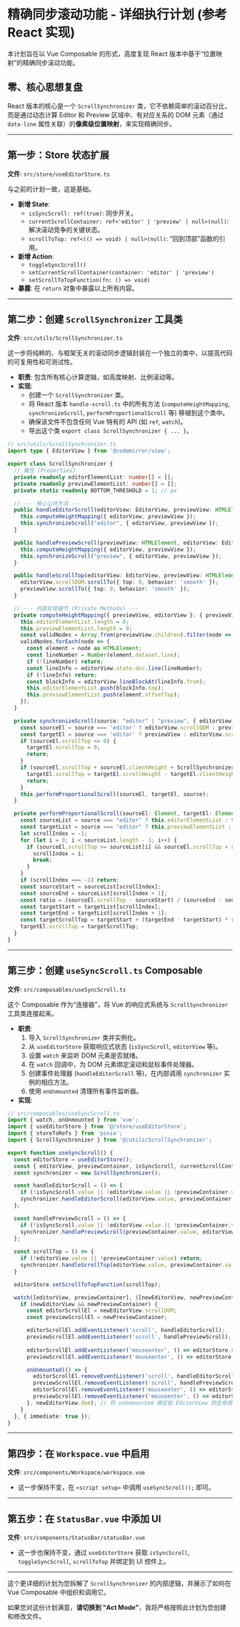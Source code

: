 # 精确同步滚动功能 - 详细执行计划 (参考 React 实现)

本计划旨在以 Vue Composable 的形式，高度复现 React 版本中基于“位置映射”的精确同步滚动功能。

## 零、核心思想复盘

React 版本的核心是一个 `ScrollSynchronizer` 类，它不依赖简单的滚动百分比，而是通过动态计算 Editor 和 Preview 区域中、有对应关系的 DOM 元素（通过 `data-line` 属性关联）的**像素级位置映射**，来实现精确同步。

---

## 第一步：Store 状态扩展

**文件**: `src/store/useEditorStore.ts`

与之前的计划一致，这是基础。

*   **新增 State**:
    *   `isSyncScroll: ref(true)`: 同步开关。
    *   `currentScrollContainer: ref<'editor' | 'preview' | null>(null)`: 解决滚动竞争的关键状态。
    *   `scrollToTop: ref<(() => void) | null>(null)`: “回到顶部”函数的引用。
*   **新增 Action**:
    *   `toggleSyncScroll()`
    *   `setCurrentScrollContainer(container: 'editor' | 'preview')`
    *   `setScrollToTopFunction(fn: () => void)`
*   **暴露**: 在 `return` 对象中暴露以上所有内容。

---

## 第二步：创建 `ScrollSynchronizer` 工具类

**文件**: `src/utils/ScrollSynchronizer.ts`

这一步将纯粹的、与框架无关的滚动同步逻辑封装在一个独立的类中，以提高代码的可复用性和可测试性。

*   **职责**: 包含所有核心计算逻辑，如高度映射、比例滚动等。
*   **实现**:
    *   创建一个 `ScrollSynchronizer` 类。
    *   将 React 版本 `handle-scroll.ts` 中的所有方法 (`computeHeightMapping`, `synchronizeScroll`, `performProportionalScroll` 等) 移植到这个类中。
    *   确保该文件不包含任何 Vue 特有的 API (如 `ref`, `watch`)。
    *   导出这个类 `export class ScrollSynchronizer { ... }`。

```typescript
// src/utils/ScrollSynchronizer.ts
import type { EditorView } from '@codemirror/view';

export class ScrollSynchronizer {
  // 属性 (Properties)
  private readonly editorElementList: number[] = [];
  private readonly previewElementList: number[] = [];
  private static readonly BOTTOM_THRESHOLD = 1; // px

  // --- 核心公共方法 ---
  public handleEditorScroll(editorView: EditorView, previewView: HTMLElement): void {
    this.computeHeightMapping({ editorView, previewView });
    this.synchronizeScroll("editor", { editorView, previewView });
  }

  public handlePreviewScroll(previewView: HTMLElement, editorView: EditorView): void {
    this.computeHeightMapping({ editorView, previewView });
    this.synchronizeScroll("preview", { editorView, previewView });
  }

  public handleScrollTop(editorView: EditorView, previewView: HTMLElement): void {
    editorView.scrollDOM.scrollTo({ top: 0, behavior: 'smooth' });
    previewView.scrollTo({ top: 0, behavior: 'smooth' });
  }

  // --- 内部实现细节 (Private Methods) ---
  private computeHeightMapping({ previewView, editorView }: { previewView: HTMLElement, editorView: EditorView }): void {
    this.editorElementList.length = 0;
    this.previewElementList.length = 0;
    const validNodes = Array.from(previewView.children).filter(node => node.hasAttribute('data-line'));
    validNodes.forEach(node => {
      const element = node as HTMLElement;
      const lineNumber = Number(element.dataset.line);
      if (!lineNumber) return;
      const lineInfo = editorView.state.doc.line(lineNumber);
      if (!lineInfo) return;
      const blockInfo = editorView.lineBlockAt(lineInfo.from);
      this.editorElementList.push(blockInfo.top);
      this.previewElementList.push(element.offsetTop);
    });
  }

  private synchronizeScroll(source: "editor" | "preview", { editorView, previewView }: { previewView: HTMLElement, editorView: EditorView }): void {
    const sourceEl = source === 'editor' ? editorView.scrollDOM : previewView;
    const targetEl = source === 'editor' ? previewView : editorView.scrollDOM;
    if (sourceEl.scrollTop <= 0) {
      targetEl.scrollTop = 0;
      return;
    }
    if (sourceEl.scrollTop + sourceEl.clientHeight + ScrollSynchronizer.BOTTOM_THRESHOLD >= sourceEl.scrollHeight) {
      targetEl.scrollTop = targetEl.scrollHeight - targetEl.clientHeight;
      return;
    }
    this.performProportionalScroll(sourceEl, targetEl, source);
  }

  private performProportionalScroll(sourceEl: Element, targetEl: Element, source: "editor" | "preview"): void {
    const sourceList = source === "editor" ? this.editorElementList : this.previewElementList;
    const targetList = source === "editor" ? this.previewElementList : this.editorElementList;
    let scrollIndex = -1;
    for (let i = 0; i < sourceList.length - 1; i++) {
      if (sourceEl.scrollTop >= sourceList[i] && sourceEl.scrollTop < sourceList[i + 1]) {
        scrollIndex = i;
        break;
      }
    }
    if (scrollIndex === -1) return;
    const sourceStart = sourceList[scrollIndex];
    const sourceEnd = sourceList[scrollIndex + 1];
    const ratio = (sourceEl.scrollTop - sourceStart) / (sourceEnd - sourceStart);
    const targetStart = targetList[scrollIndex];
    const targetEnd = targetList[scrollIndex + 1];
    const targetScrollTop = targetStart + (targetEnd - targetStart) * ratio;
    targetEl.scrollTop = targetScrollTop;
  }
}
```

---

## 第三步：创建 `useSyncScroll.ts` Composable

**文件**: `src/composables/useSyncScroll.ts`

这个 Composable 作为“连接器”，将 Vue 的响应式系统与 `ScrollSynchronizer` 工具类连接起来。

*   **职责**:
    1.  导入 `ScrollSynchronizer` 类并实例化。
    2.  从 `useEditorStore` 获取响应式状态 (`isSyncScroll`, `editorView` 等)。
    3.  设置 `watch` 来监听 DOM 元素是否就绪。
    4.  在 `watch` 回调中，为 DOM 元素绑定滚动和鼠标事件处理器。
    5.  创建事件处理器 (`handleEditorScroll` 等)，在内部调用 `synchronizer` 实例的相应方法。
    6.  使用 `onUnmounted` 清理所有事件监听器。
*   **实现**:

```typescript
// src/composables/useSyncScroll.ts
import { watch, onUnmounted } from 'vue';
import { useEditorStore } from '@/store/useEditorStore';
import { storeToRefs } from 'pinia';
import { ScrollSynchronizer } from '@/utils/ScrollSynchronizer';

export function useSyncScroll() {
  const editorStore = useEditorStore();
  const { editorView, previewContainer, isSyncScroll, currentScrollContainer } = storeToRefs(editorStore);
  const synchronizer = new ScrollSynchronizer();

  const handleEditorScroll = () => {
    if (!isSyncScroll.value || !editorView.value || !previewContainer.value || currentScrollContainer.value === 'preview') return;
    synchronizer.handleEditorScroll(editorView.value, previewContainer.value);
  };

  const handlePreviewScroll = () => {
    if (!isSyncScroll.value || !editorView.value || !previewContainer.value || currentScrollContainer.value === 'editor') return;
    synchronizer.handlePreviewScroll(previewContainer.value, editorView.value);
  };
  
  const scrollTop = () => {
    if (!editorView.value || !previewContainer.value) return;
    synchronizer.handleScrollTop(editorView.value, previewContainer.value);
  }

  editorStore.setScrollToTopFunction(scrollTop);

  watch([editorView, previewContainer], ([newEditorView, newPreviewContainer]) => {
    if (newEditorView && newPreviewContainer) {
      const editorScrollEl = newEditorView.scrollDOM;
      const previewScrollEl = newPreviewContainer;

      editorScrollEl.addEventListener('scroll', handleEditorScroll);
      previewScrollEl.addEventListener('scroll', handlePreviewScroll);
      
      editorScrollEl.addEventListener('mouseenter', () => editorStore.setCurrentScrollContainer('editor'));
      previewScrollEl.addEventListener('mouseenter', () => editorStore.setCurrentScrollContainer('preview'));

      onUnmounted(() => {
        editorScrollEl.removeEventListener('scroll', handleEditorScroll);
        previewScrollEl.removeEventListener('scroll', handlePreviewScroll);
        editorScrollEl.removeEventListener('mouseenter', () => editorStore.setCurrentScrollContainer('editor'));
        previewScrollEl.removeEventListener('mouseenter', () => editorStore.setCurrentScrollContainer('preview'));
      }, newEditorView.dom); // 将 onUnmounted 绑定到 EditorView 的生命周期
    }
  }, { immediate: true });
}
```

---

## 第四步：在 `Workspace.vue` 中启用

**文件**: `src/components/Workspace/workspace.vue`

*   这一步保持不变，在 `<script setup>` 中调用 `useSyncScroll();` 即可。

---

## 第五步：在 `StatusBar.vue` 中添加 UI

**文件**: `src/components/StatusBar/statusBar.vue`

*   这一步也保持不变，通过 `useEditorStore` 获取 `isSyncScroll`, `toggleSyncScroll`, `scrollToTop` 并绑定到 UI 控件上。

---

这个更详细的计划为您拆解了 `ScrollSynchronizer` 的内部逻辑，并展示了如何在 Vue Composable 中组织和调用它。

如果您对这份计划满意，**请切换到 "Act Mode"**，我将严格按照此计划为您创建和修改文件。
